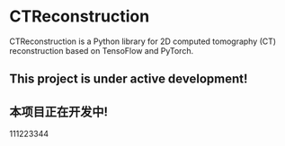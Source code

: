 # CTReconstruction

CTReconstruction is a Python library for 2D computed tomography (CT) reconstruction based on TensoFlow and PyTorch.

## This project is under active development!

## 本项目正在开发中!

111223344
